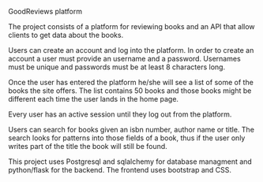 GoodReviews platform

The project consists of a platform for reviewing books and an API that allow clients to get data about the books.

Users can create an account and log into the platform. In order to create an account a user must provide an username and a password. Usernames must be unique and passwords must be at least 8 characters long. 

Once the user has entered the platform he/she will see a list of some of the books the site offers. The list contains 50 books and those books might be different each time the user lands in the home page.

Every user has an active session until they log out from the platform.

Users can search for books given an isbn number, author name or title. The search looks for patterns into those fields of a book, thus if the user only writes part of the title the book will still be found.

This project uses Postgresql and sqlalchemy for database managment and python/flask for the backend. The frontend uses bootstrap and CSS.
	
